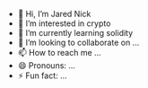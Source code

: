 - 👋 Hi, I’m Jared Nick
- 👀 I’m interested in crypto
- 🌱 I’m currently learning solidity
- 💞️ I’m looking to collaborate on ...
- 📫 How to reach me ...
- 😄 Pronouns: ...
- ⚡ Fun fact: ...

<!---
JaredNickig/JaredNickig is a ✨ special ✨ repository because its `README.md` (this file) appears on your GitHub profile.
You can click the Preview link to take a look at your changes.
--->
